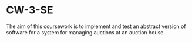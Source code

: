 # CW-3-SE

The aim of this coursework is to implement and test an abstract version of software for
a system for managing auctions at an auction house.
